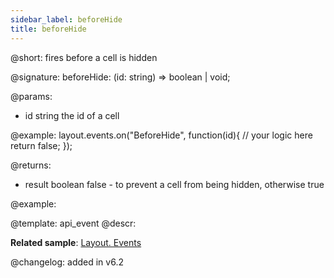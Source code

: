 ```yaml
---
sidebar_label: beforeHide
title: beforeHide
---          
```


@short: fires before a cell is hidden

@signature: beforeHide: (id: string) => boolean | void;

@params:
- id		string		the id of a cell

@example:
layout.events.on("BeforeHide", function(id){
	// your logic here
    return false;
});

@returns:
- result	boolean		false - to prevent a cell from being hidden, otherwise true


@example:



@template: api_event
@descr:

**Related sample**: [Layout. Events](https://snippet.dhtmlx.com/fyxw0map)

@changelog:
added in v6.2

